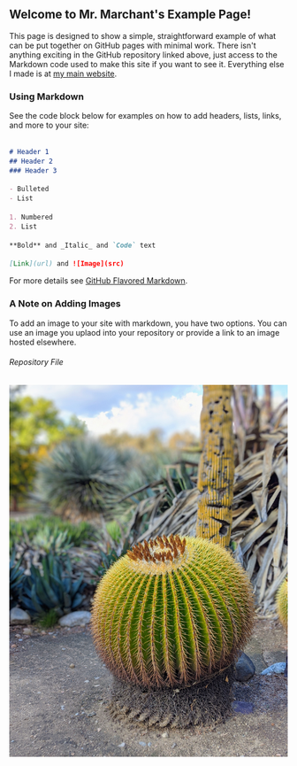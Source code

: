 ## Welcome to Mr. Marchant's Example Page!

This page is designed to show a simple, straightforward example of what can be put together on GitHub pages with minimal work. There isn't anything exciting in the GitHub repository linked above, just access to the Markdown code used to make this site if you want to see it. Everything else I made is at [my main website](https://mrmarchant.com/).

### Using Markdown

See the code block below for examples on how to add headers, lists, links, and more to your site:

```markdown

# Header 1
## Header 2
### Header 3

- Bulleted
- List

1. Numbered
2. List

**Bold** and _Italic_ and `Code` text

[Link](url) and ![Image](src)
```

For more details see [GitHub Flavored Markdown](https://guides.github.com/features/mastering-markdown/).

### A Note on Adding Images

To add an image to your site with markdown, you have two options. You can use an image you uplaod into your repository or provide a link to an image hosted elsewhere. 

###### Repository File

![Cactus](cactus.jpg "Taken at the Fullerton Arboritum on a Pixel 2!")
